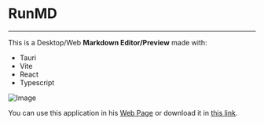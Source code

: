 # RunMD
---
This is a Desktop/Web **Markdown Editor/Preview** made with:
* Tauri
* Vite
* React
* Typescript 

![Image](https://jhonpitmac.vercel.app/assets/projects/mdRun.webp)

You can use this application in his [Web Page](https://md-run.vercel.app/) or download it in [this link](https://github.com/PitMac/MdRun/releases).
